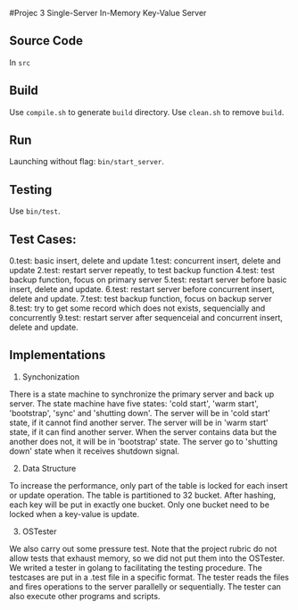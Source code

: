 #Projec 3
Single-Server In-Memory Key-Value Server


## Source Code

In `src`

## Build

Use `compile.sh` to generate `build` directory.
Use `clean.sh` to remove `build`.

## Run

Launching without flag: `bin/start_server`.

## Testing

Use `bin/test`.

## Test Cases:
0.test: basic insert, delete and update
1.test: concurrent insert, delete and update
2.test: restart server repeatly, to test backup function
4.test: test backup function, focus on primary server
5.test: restart server before basic insert, delete and update.
6.test: restart server before concurrent insert, delete and update.
7.test: test backup function, focus on backup server
8.test: try to get some record which does not exists, sequencially and concurrently
9.test: restart server after sequenceial and concurrent insert, delete and update.
## Implementations

1. Synchonization

There is a state machine to synchronize the primary server and back up server.
The state machine have five states: 'cold start', 'warm start', 'bootstrap', 'sync' and 'shutting down'.
The server will be in 'cold start' state, if it cannot find another server.
The server will be in 'warm start' state, if it can find another server.
When the server contains data but the another does not, it will be in 'bootstrap' state.
The server go to 'shutting down' state when it receives shutdown signal.

2. Data Structure

To increase the performance, only part of the table is locked for each insert or update operation.
The table is partitioned to 32 bucket. After hashing, each key will be put in exactly one bucket.
Only one bucket need to be locked when a key-value is update.

3. OSTester

We also carry out some pressure test. Note that the project rubric do not allow tests that exhaust memory, so we did not put them into the OSTester.
We writed a tester in golang to facilitating the testing procedure. 
The testcases are put in a .test file in a specific format. 
The tester reads the files and fires operations to the server parallelly or sequentially.
The tester can also execute other programs and scripts.
